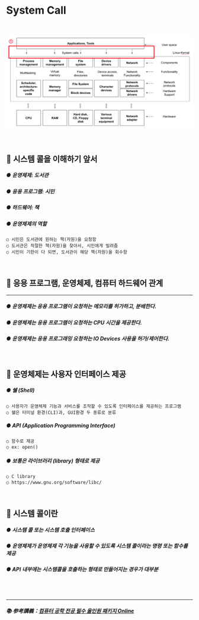 # System Call

<br>

![SystemCallPart](image/system_call.png)

<br>

## 📌 시스템 콜을 이해하기 앞서


##### ● 운영체제: 도서관
##### ● 응용 프로그램: 시민
##### ● 하드웨어: 책 
##### ● 운영체제의 역할
    ○ 시민은 도서관에 원하는 책(자원)을 요청함
    ○ 도서관은 적절한 책(자원)을 찾아서, 시민에게 빌려줌
    ○ 시민이 기한이 다 되면, 도서관이 해당 책(자원)을 회수함

<br>

## 📌 응용 프로그램, 운영체제, 컴퓨터 하드웨어 관계

---

##### ● 운영체제는 응용 프로그램이 요청하는 메모리를 허가하고, 분배한다.
##### ● 운영체제는 응용 프로그램이 요청하는 CPU 시간을 제공한다.
##### ● 운영체제는 응용 프로그래밍 요청하는 IO Devices 사용을 허가/제어한다.

<br>

## 📌 운영체제는 사용자 인터페이스 제공

##### ● 쉘 (Shell)
    ○ 사용자가 운영체제 기능과 서비스를 조작할 수 있도록 인터페이스를 제공하는 프로그램
    ○ 쉘은 터미널 환경(CLI)과, GUI환경 두 종류로 분류
##### ● API (Application Programming Interface)
    ○ 함수로 제공
    ○ ex: open()
##### ● 보통은 라이브러리 (library) 형태로 제공
    ○ C library
    ○ https://www.gnu.org/software/libc/

<br>

## 📌 시스템 콜이란

##### ● 시스템 콜 또는 시스템 호출 인터페이스
##### ● 운영체제가 운영체제 각 기능을 사용할 수 있도록 시스템 콜이라는 명령 또는 함수를 제공
##### ● API 내부에는 시스템콜을 호출하는 형태로 만들어지는 경우가 대부분

<br>
<br>

---

##### 📚 参考講義：[컴퓨터 공학 전공 필수 올인원 패키지 Online](https://fastcampus.co.kr/dev_online_cs)